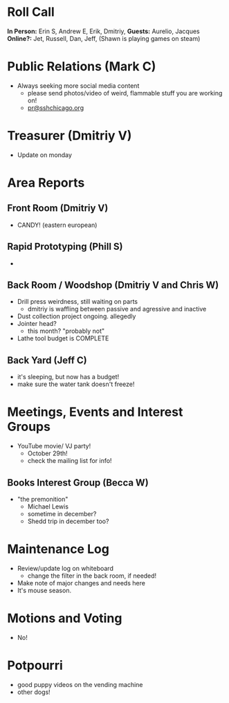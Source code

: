 # Roll Call
**In Person:** Erin S, Andrew E, Erik, Dmitriy, 
**Guests:**  Aurelio, Jacques
**Online?:**  Jet, Russell, Dan, Jeff, (Shawn is playing games on steam)
# Public Relations (Mark C)
- Always seeking more social media content
  - please send photos/video of weird, flammable stuff you are working on!
  - pr@sshchicago.org
# Treasurer (Dmitriy V)
- Update on monday
# Area Reports
## Front Room (Dmitriy V)
- CANDY! (eastern european)
## Rapid Prototyping (Phill S)
- 
## Back Room / Woodshop (Dmitriy V and Chris W)
- Drill press weirdness, still waiting on parts
  - dmitriy is waffling between passive and agressive and inactive
- Dust collection project ongoing. allegedly
- Jointer head?
  - this month? "probably not"
- Lathe tool budget is COMPLETE
## Back Yard (Jeff C)
- it's sleeping, but now has a budget!
- make sure the water tank doesn't freeze!
# Meetings, Events and Interest Groups
- YouTube movie/ VJ party!
  - October 29th!
  - check the mailing list for info!
## Books Interest Group (Becca W)
- "the premonition"
  - Michael Lewis
  - sometime in december?
  - Shedd trip in december too?
# Maintenance Log
- Review/update log on whiteboard
  - change the filter in the back room, if needed!
- Make note of major changes and needs here
- It's mouse season.
# Motions and Voting
- No!
# Potpourri
- good puppy videos on the vending machine
- other dogs!
